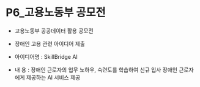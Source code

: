 # P6_고용노동부 공모전
- 고용노동부 공공데이터 활용 공모전
- 장애인 고용 관련 아이디어 제출

- 아이디어명 : SkillBridge AI
- 내    용 : 장애인 근로자의 업무 노하우, 숙련도를 학습하여 신규 입사 장애인 근로자에게 제공하는 AI 서비스 제공
